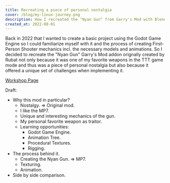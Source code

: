 ```yaml
---
title: Recreating a piece of personal nostalgia
cover: /blog/my-linux-journey.png
description: How I recreated the "Nyan Gun" from Garry's Mod with Blender and Godot.
created_at: 2022-08-01 
---
```


Back in 2022 that I wanted to create a basic project using the Godot Game Engine so I could familiarize myself with it and the process of creating First-Person Shooter mechanics incl. the necessary models and animations. So I decided to recreate the "Nyan Gun" Garry's Mod addon orignally created by Rubat not only because it was one of my favorite weapons in the TTT game mode and thus was a piece of personal nostalgia but also because it offered a unique set of challenges when implementing it.

[Workshop Page](https://steamcommunity.com/sharedfiles/filedetails/?id=123277559) 

Draft:
* Why this mod in particular?
  * Nostalgy. => Original mod.
  * I like the MP7.
  * Unique and interesting mechanics of the gun.
  * My personal favorite weapon as traitor.
  * Learning opportunities:
    * Godot Game Engine.
    * Animation Tree.
    * Procedural Textures.
    * Rigging.
* The process behind it.
  * Creating the Nyan Gun. => MP7.
  * Texturing.
  * Animation.
* Side by side comparison.

